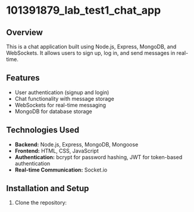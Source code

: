 # 101391879_lab_test1_chat_app

## Overview
This is a chat application built using Node.js, Express, MongoDB, and WebSockets. It allows users to sign up, log in, and send messages in real-time.

## Features
- User authentication (signup and login)
- Chat functionality with message storage
- WebSockets for real-time messaging
- MongoDB for database storage

## Technologies Used
- **Backend:** Node.js, Express, MongoDB, Mongoose
- **Frontend:** HTML, CSS, JavaScript
- **Authentication:** bcrypt for password hashing, JWT for token-based authentication
- **Real-time Communication:** Socket.io

## Installation and Setup
1. Clone the repository:
